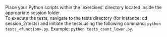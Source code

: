 Place your Python scripts within the 'exercises' directory located inside the appropriate session folder.  
To execute the tests, navigate to the tests directory (for instance: cd session_2/tests) and initiate the tests using the following command: `python tests_<function>.py`. Example: `python tests_count_lower.py`.
